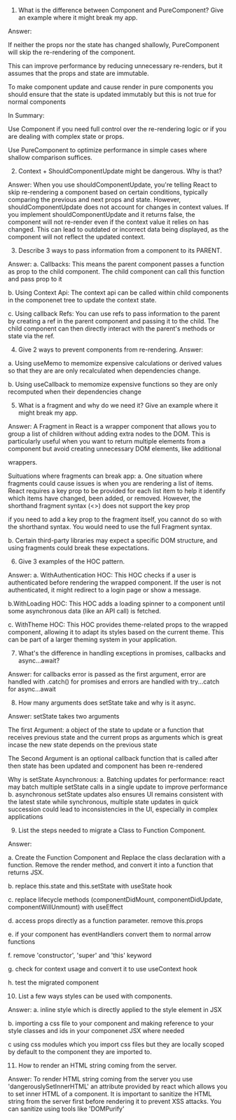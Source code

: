 
1. What is the difference between Component and PureComponent?
Give an example where it might break my app.

Answer: 

If neither the props nor the state has changed shallowly, PureComponent will skip the re-rendering of the component.

This can improve performance by reducing unnecessary re-renders, but it assumes that the props and state are immutable.

To make component update and cause render in pure components  you should ensure that the state is updated immutably but this is not true for normal components

In Summary:

Use Component if you need full control over the re-rendering logic or if you are dealing with complex state or props.

Use PureComponent to optimize performance in simple cases where shallow comparison suffices.



2. Context + ShouldComponentUpdate might be dangerous. Why is
that?

Answer:
When you use shouldComponentUpdate, you're telling React to skip re-rendering a component based on certain conditions, typically comparing the previous and next props and state. However, shouldComponentUpdate does not account for changes in context values. If you implement shouldComponentUpdate and it returns false, the component will not re-render even if the context value it relies on has changed. This can lead to outdated or incorrect data being displayed, as the component will not reflect the updated context.



3. Describe 3 ways to pass information from a component to its
PARENT.

Answer:
a. Callbacks: This means the parent component passes a function as prop to the child component. The child component can call this function and pass prop to it

b. Using Context Api: The context api can be called within child components in the componenet tree to update the context state.

c. Using callback Refs: You can use refs to pass information to the parent by creating a ref in the parent component and passing it to the child. The child component can then directly interact with the parent's methods or state via the ref.

4. Give 2 ways to prevent components from re-rendering.
Answer:

a. Using useMemo to memomize expensive calculations or derived values so that they are are only recalculated when dependencies change.

b. Using useCallback to memomize expensive functions so they are only recomputed when their dependencies change


5. What is a fragment and why do we need it? Give an example where it
might break my app.

Answer:
A Fragment in React is a wrapper component that allows you to group a list of children without adding extra nodes to the DOM. This is particularly useful when you want to return multiple elements from a component but avoid creating unnecessary DOM elements, like additional <div> wrappers.

Suituations where fragments can break app:
a. One situation where fragments could cause issues is when you are rendering a list of items. React requires a key prop to be provided for each list item to help it identify which items have changed, been added, or removed. However, the shorthand fragment syntax (<>) does not support the key prop

if you need to add a key prop to the fragment itself, you cannot do so with the shorthand syntax. You would need to use the full Fragment syntax.

b. Certain third-party libraries may expect a specific DOM structure, and using fragments could break these expectations.

6. Give 3 examples of the HOC pattern.

Answer:
a. WithAuthentication HOC: This HOC checks if a user is authenticated before rendering the wrapped component. If the user is not authenticated, it might redirect to a login page or show a message.

b.WithLoading HOC: This HOC adds a loading spinner to a component until some asynchronous data (like an API call) is fetched.

c. WithTheme HOC: This HOC provides theme-related props to the wrapped component, allowing it to adapt its styles based on the current theme. This can be part of a larger theming system in your application.

7. What's the difference in handling exceptions in promises,
callbacks and async...await?

Answer:
for callbacks error is passed as the first argument, error are handled with .catch() for promises and errors are handled with try...catch for async...await

8. How many arguments does setState take and why is it async.

Answer:
setState takes two arguments

The first Argument: a object of the state to update or a function that receives previous state and the current props as arguments which is great incase the new state depends on the previous state

The Second Argument is an optional callback function that is called after then state has been updated and component has been re-rendered

Why is setState Asynchronous:
a. Batching updates for performance: react may batch multiple setState calls in a single update to improve performance
b. asynchronous setState updates also ensures UI remains consistent with the latest state while synchronous, multiple state updates in quick succession could lead to inconsistencies in the UI, especially in complex applications

9. List the steps needed to migrate a Class to Function
Component.

Answer:

a. Create the Function Component and Replace the class declaration with a function. Remove the render method, and convert it into a function that returns JSX.

b. replace this.state and this.setState with useState hook

c. replace lifecycle methods (componentDidMount, componentDidUpdate, componentWillUnmount) with useEffect

d. access props directly as a function parameter. remove this.props

e. if your component has eventHandlers convert them to normal arrow functions

f. remove 'constructor', 'super' and 'this' keyword

g. check for context usage and convert it to use useContext hook

h. test the migrated component


10. List a few ways styles can be used with components.

Answer:
a. inline style which is directly applied to the style element in JSX

b. importing a css file to your component and making reference to your style classes and ids in your componenet JSX where needed

c using css modules which you import css files but they are locally scoped by default to the component they are imported to.


11. How to render an HTML string coming from the server.

Answer:
To render HTML string coming from the server you use 'dangerouslySetInnerHTML' an attribute provided by react which allows you to set inner HTML of a component. It is important to sanitize the HTML string from the server first before rendering it to prevent XSS attacks. You can sanitize using tools like 'DOMPurify'